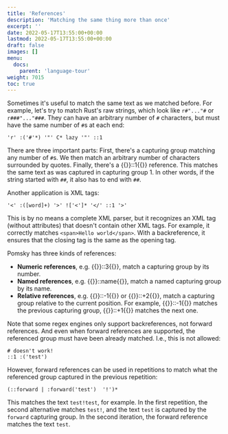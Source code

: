 ```yaml
---
title: 'References'
description: 'Matching the same thing more than once'
excerpt: ''
date: 2022-05-17T13:55:00+00:00
lastmod: 2022-05-17T13:55:00+00:00
draft: false
images: []
menu:
  docs:
    parent: 'language-tour'
weight: 7015
toc: true
---
```


Sometimes it's useful to match the same text as we matched before. For example, let's try to match
Rust's raw strings, which look like `r#"..."#` or `r###"..."###`. They can have an arbitrary number
of `#` characters, but must have the same number of `#`s at each end:

```pomsky
'r' :('#'*) '"' C* lazy '"' ::1
```

There are three important parts: First, there's a capturing group matching any number of `#`s. We
then match an arbitrary number of characters surrounded by quotes. Finally, there's a
{{<po>}}::1{{</po>}} reference. This matches the same text as was captured in capturing group 1. In
other words, if the string started with `##`, it also has to end with `##`.

Another application is XML tags:

```pomsky
'<' :([word]+) '>' !['<']* '</' ::1 '>'
```

This is by no means a complete XML parser, but it recognizes an XML tag (without attributes) that
doesn't contain other XML tags. For example, it correctly matches `<span>Hello world</span>`. With a
backreference, it ensures that the closing tag is the same as the opening tag.

Pomsky has three kinds of references:

- **Numeric references**, e.g. {{<po>}}::3{{</po>}}, match a capturing group by its number.
- **Named references**, e.g. {{<po>}}::name{{</po>}}, match a named capturing group by its
  name.
- **Relative references**, e.g. {{<po>}}::-1{{</po>}} or {{<po>}}::+2{{</po>}}, match a
  capturing group relative to the current position. For example, {{<po>}}::-1{{</po>}}
  matches the previous capturing group, {{<po>}}::+1{{</po>}} matches the next one.

Note that some regex engines only support backreferences, not forward references. And even when
forward references are supported, the referenced group must have been already matched. I.e., this
is not allowed:

```pomsky
# doesn't work!
::1 :('test')
```

However, forward references can be used in repetitions to match what the referenced group captured
in the previous repetition:

```pomsky
(::forward | :forward('test')  '!')*
```

This matches the text `test!test`, for example. In the first repetition, the second alternative
matches `test!`, and the text `test` is captured by the `forward` capturing group. In the second
iteration, the forward reference matches the text `test`.
